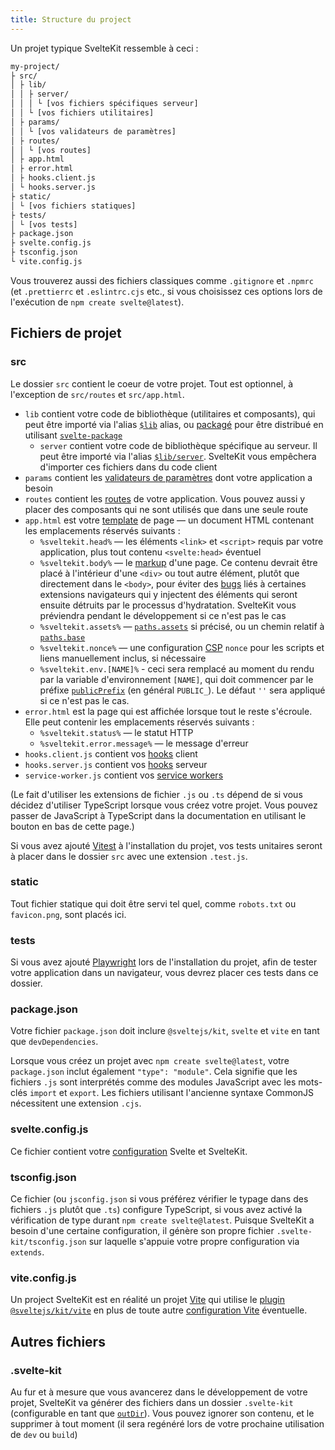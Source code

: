 ```yaml
---
title: Structure du project
---
```


Un projet typique SvelteKit ressemble à ceci :

```bash
my-project/
├ src/
│ ├ lib/
│ │ ├ server/
│ │ │ └ [vos fichiers spécifiques serveur]
│ │ └ [vos fichiers utilitaires]
│ ├ params/
│ │ └ [vos validateurs de paramètres]
│ ├ routes/
│ │ └ [vos routes]
│ ├ app.html
│ ├ error.html
│ ├ hooks.client.js
│ └ hooks.server.js
├ static/
│ └ [vos fichiers statiques]
├ tests/
│ └ [vos tests]
├ package.json
├ svelte.config.js
├ tsconfig.json
└ vite.config.js
```

Vous trouverez aussi des fichiers classiques comme `.gitignore` et `.npmrc` (et `.prettierrc` et `.eslintrc.cjs` etc., si vous choisissez ces options lors de l'exécution de `npm create svelte@latest`).

## Fichiers de projet

### src

Le dossier `src` contient le coeur de votre projet. Tout est optionnel, à l'exception de `src/routes` et `src/app.html`.

- `lib` contient votre code de bibliothèque (utilitaires et composants), qui peut être importé via l'alias [`$lib`](modules#$lib) alias, ou <span class="vo">[packagé](SVELTE_SITE_URL/docs/web#bundler-packager)</span> pour être distribué en utilisant [`svelte-package`](packaging)
	- `server` contient votre code de bibliothèque spécifique au serveur. Il peut être importé via l'alias [`$lib/server`](server-only-modules). SvelteKit vous empêchera d'importer ces fichiers dans du code client
- `params` contient les [validateurs de paramètres](advanced-routing#matching) dont votre application a besoin
- `routes` contient les [routes](routing) de votre application. Vous pouvez aussi y placer des composants qui ne sont utilisés que dans une seule route
- `app.html` est votre <span class="vo">[template](SVELTE_SITE_URL/docs/development#template)</span> de page — un document HTML contenant les emplacements réservés suivants :
  - `%sveltekit.head%` — les éléments `<link>` et `<script>` requis par votre application, plus tout contenu `<svelte:head>` éventuel
  - `%sveltekit.body%` — le <span class="vo">[markup](SVELTE_SITE_URL/docs/web#markup)</span> d'une page. Ce contenu devrait être placé à l'intérieur d'une `<div>` ou tout autre élément, plutôt que directement dans le `<body>`, pour éviter des <span class="vo">[bugs](SVELTE_SITE_URL/docs/development#bug)</span> liés à certaines extensions navigateurs qui y injectent des éléments qui seront ensuite détruits par le processus d'hydratation. SvelteKit vous préviendra pendant le développement si ce n'est pas le cas
  - `%sveltekit.assets%` — [`paths.assets`](configuration#paths) si précisé, ou un chemin relatif à [`paths.base`](configuration#paths)
  - `%sveltekit.nonce%` — une configuration [CSP](configuration#csp) `nonce` pour les scripts et liens manuellement inclus, si nécessaire
  - `%sveltekit.env.[NAME]%` - ceci sera remplacé au moment du rendu par la variable d'environnement `[NAME]`, qui doit commencer par le préfixe [`publicPrefix`](configuration#env) (en général `PUBLIC_`). Le défaut `''` sera appliqué si ce n'est pas le cas.
- `error.html` est la page qui est affichée lorsque tout le reste s'écroule. Elle peut contenir les emplacements réservés suivants :
  - `%sveltekit.status%` — le statut HTTP
  - `%sveltekit.error.message%` — le message d'erreur
- `hooks.client.js` contient vos [hooks](hooks) client
- `hooks.server.js` contient vos [hooks](hooks) serveur
- `service-worker.js` contient vos [service workers](service-workers)

(Le fait d'utiliser les extensions de fichier `.js` ou `.ts` dépend de si vous décidez d'utiliser TypeScript lorsque vous créez votre projet. Vous pouvez passer de JavaScript à TypeScript dans la documentation en utilisant le bouton en bas de cette page.)

Si vous avez ajouté [Vitest](https://vitest.dev) à l'installation du projet, vos tests unitaires seront à placer dans le dossier `src` avec une extension `.test.js`.

### static

Tout fichier statique qui doit être servi tel quel, comme `robots.txt` ou `favicon.png`, sont placés ici.

### tests

Si vous avez ajouté [Playwright](https://playwright.dev/) lors de l'installation du projet, afin de tester votre application dans un navigateur, vous devrez placer ces tests dans ce dossier.

### package.json

Votre fichier `package.json` doit inclure `@sveltejs/kit`, `svelte` et `vite` en tant que `devDependencies`.

Lorsque vous créez un projet avec `npm create svelte@latest`, votre `package.json` inclut également `"type": "module"`. Cela signifie que les fichiers `.js` sont interprétés comme des modules JavaScript avec les mots-clés `import` et `export`. Les fichiers utilisant l'ancienne syntaxe CommonJS nécessitent une extension `.cjs`.

### svelte.config.js

Ce fichier contient votre [configuration](configuration) Svelte et SvelteKit.

### tsconfig.json

Ce fichier (ou `jsconfig.json` si vous préférez vérifier le typage dans des fichiers `.js` plutôt que `.ts`) configure TypeScript, si vous avez activé la vérification de type durant `npm create svelte@latest`. Puisque SvelteKit a besoin d'une certaine configuration, il génère son propre fichier `.svelte-kit/tsconfig.json` sur laquelle s'appuie votre propre configuration via `extends`.

### vite.config.js

Un project SvelteKit est en réalité un projet [Vite](https://vitejs.dev) qui utilise le <span class="vo">[plugin](SVELTE_SITE_URL/docs/development#plugin)</span> [`@sveltejs/kit/vite`](modules#sveltejs-kit-vite) en plus de toute autre [configuration Vite](https://vitejs.dev/config/) éventuelle.

## Autres fichiers

### .svelte-kit

Au fur et à mesure que vous avancerez dans le développement de votre projet, SvelteKit va générer des fichiers dans un dossier `.svelte-kit` (configurable en tant que [`outDir`](configuration#outdir)). Vous pouvez ignorer son contenu, et le supprimer à tout moment (il sera regénéré lors de votre prochaine utilisation de `dev` ou `build`)
